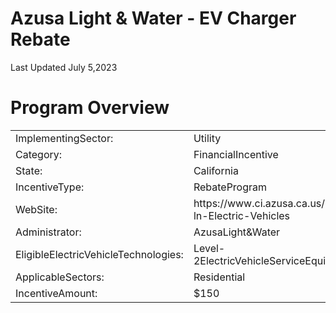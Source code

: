 # Azusa Light & Water - EV Charger Rebate  

Last Updated July 5,2023  

# Program Overview  

<html><body><table><tr><td>ImplementingSector:</td><td>Utility</td></tr><tr><td>Category:</td><td>FinancialIncentive</td></tr><tr><td>State:</td><td>California</td></tr><tr><td>IncentiveType:</td><td>RebateProgram</td></tr><tr><td>WebSite:</td><td>https://www.ci.azusa.ca.us/1625/Plug-ln-Electric-Vehicles</td></tr><tr><td>Administrator:</td><td>AzusaLight&Water</td></tr><tr><td>EligibleElectricVehicleTechnologies:</td><td>Level-2ElectricVehicleServiceEquipment</td></tr><tr><td>ApplicableSectors:</td><td>Residential</td></tr><tr><td>IncentiveAmount:</td><td>$150</td></tr></table></body></html>  